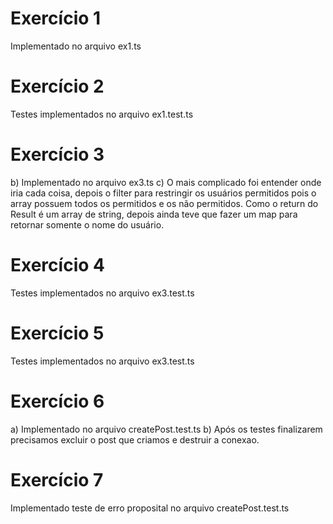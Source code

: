 # Exercício 1

Implementado no arquivo ex1.ts

# Exercício 2

Testes implementados no arquivo ex1.test.ts

# Exercício 3

b) Implementado no arquivo ex3.ts
c) O mais complicado foi entender onde iria cada coisa, depois o filter para restringir os usuários permitidos pois o array possuem todos os permitidos e os não permitidos.
Como o return do Result é um array de string, depois ainda teve que fazer um map para retornar somente o nome do usuário.

# Exercício 4

Testes implementados no arquivo ex3.test.ts

# Exercício 5

Testes implementados no arquivo ex3.test.ts

# Exercício 6

a) Implementado no arquivo createPost.test.ts
b) Após os testes finalizarem precisamos excluir o post que criamos e destruir a conexao.

# Exercício 7

Implementado teste de erro proposital no arquivo createPost.test.ts